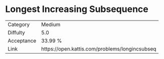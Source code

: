 # Longest Increasing Subsequence

<table>
    <tr>
        <td>Category</td>
        <td>Medium</td>
    </tr>
    <tr>
        <td>Diffulty</td>
        <td>5.0</td>
    </tr>
    <tr>
        <td>Acceptance</td>
        <td>33.99 %</td>
    </tr>
    <tr>
        <td>Link</td>
        <td>https://open.kattis.com/problems/longincsubseq</td>
    </tr>
</table>